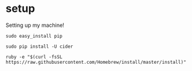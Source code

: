 # setup

Setting up my machine!

````
sudo easy_install pip
````

````
sudo pip install -U cider
````

````
ruby -e "$(curl -fsSL https://raw.githubusercontent.com/Homebrew/install/master/install)"
````

